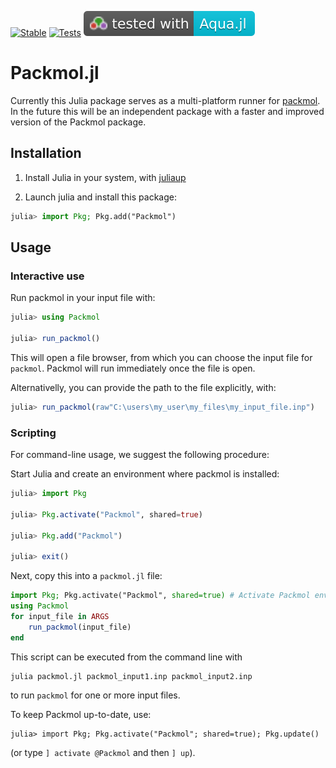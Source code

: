 [![Stable](https://img.shields.io/badge/docs-stable-blue.svg)](https://m3g.github.io/Packmol.jl/stable)
[![Tests](https://img.shields.io/badge/build-passing-green)](https://github.com/m3g/Packmol.jl/actions)
[![Aqua QA](https://raw.githubusercontent.com/JuliaTesting/Aqua.jl/master/badge.svg)](https://github.com/JuliaTesting/Aqua.jl)

# Packmol.jl

Currently this Julia package serves as a multi-platform runner for [packmol](http://github.com/m3g/packmol). In the future this will be an 
independent package with a faster and improved version of the Packmol package.

## Installation

1. Install Julia in your system, with [juliaup](https://github.com/JuliaLang/juliaup#juliaup---julia-version-manager)

2. Launch julia and install this package:

```julia
julia> import Pkg; Pkg.add("Packmol")
```

## Usage

### Interactive use

Run packmol in your input file with:

```julia
julia> using Packmol

julia> run_packmol()
```

This will open a file browser, from which you can choose the input file for `packmol`. 
Packmol will run immediately once the file is open.

Alternativelly, you can provide the path to the file explicitly, with:

```julia
julia> run_packmol(raw"C:\users\my_user\my_files\my_input_file.inp")
```

### Scripting

For command-line usage, we suggest the following procedure:

Start Julia and create an environment where packmol is installed:

```julia
julia> import Pkg

julia> Pkg.activate("Packmol", shared=true)

julia> Pkg.add("Packmol")

julia> exit()
```

Next, copy this into a `packmol.jl` file:

```julia
import Pkg; Pkg.activate("Packmol", shared=true) # Activate Packmol environment
using Packmol
for input_file in ARGS
    run_packmol(input_file)
end
```

This script can be executed from the command line with
```
julia packmol.jl packmol_input1.inp packmol_input2.inp
```

to run `packmol` for one or more input files.

To keep Packmol up-to-date, use:
```julia-repl
julia> import Pkg; Pkg.activate("Packmol"; shared=true); Pkg.update()
```

(or type `] activate @Packmol` and then `] up`). 




